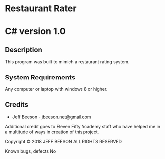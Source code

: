 # Restaurant Rater

# C# version 1.0


## Description
This program was built to mimich a restaurant rating system. 

## System Requirements
Any computer or laptop with windows 8 or higher.


## Credits
* Jeff Beeson - jbeeson.net@gmail.com


Additional credit goes to Eleven Fifty Academy staff who have helped me in a multitude of ways in creation of this project. 

Copyright
© 2018  JEFF BEESON ALL RIGHTS RESERVED 

Known bugs, defects
No
